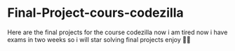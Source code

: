 # Final-Project-cours-codezilla
Here are the final projects for the course codezilla
now i am tired now i have exams in two weeks so i will star solving final projects enjoy 🫡🫡
